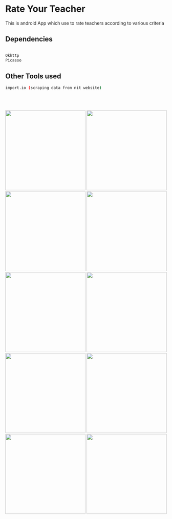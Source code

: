 # Rate Your Teacher
This is android App which use to rate  teachers according to various criteria 


## Dependencies
```bash

Okhttp
Picasso

```

## Other Tools used
```bash
import.io (scraping data from nit website)
```
<br>
<br>
<p align="center">
<img src="https://github.com/nkkumawat/raw/master/screenshots/1.png" width="250">
<img src="https://github.com/nkkumawat/raw/master/screenshots/2.png" width="250">
<img src="https://github.com/nkkumawat/raw/master/screenshots/3.png" width="250">
<img src="https://github.com/nkkumawat/raw/master/screenshots/4.png" width="250">
<img src="https://github.com/nkkumawat/raw/master/screenshots/5.png" width="250">
<img src="https://github.com/nkkumawat/raw/master/screenshots/6.png" width="250">
<img src="https://github.com/nkkumawat/raw/master/screenshots/7.png" width="250">
<img src="https://github.com/nkkumawat/raw/master/screenshots/8.png" width="250">
<img src="https://github.com/nkkumawat/raw/master/screenshots/9.png" width="250">
<img src="https://github.com/nkkumawat/raw/master/screenshots/10.png" width="250">
</p>
